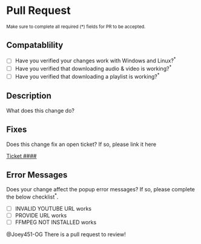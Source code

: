 # Pull Request
<sub>Make sure to complete all required (*) fields for PR to be accepted.</sub>

## Compatablility
- [ ] Have you verified your changes work with Windows and Linux?<sup>*</sup>
- [ ] Have you verified that downloading audio & video is working?<sup>*</sup>
- [ ] Have you verified that downloading a playlist is working?<sup>*</sup>

## Description
What does this change do?


## Fixes
Does this change fix an open ticket? If so, please link it here
<!-- Replace the #### with the ticket number and paste the link in the parenthesis -->
[Ticket ####]()


## Error Messages
Does your change affect the popup error messages? If so, please complete the below checklist<sup>*</sup>.
- [ ] INVALID YOUTUBE URL works
- [ ] PROVIDE URL works
- [ ] FFMPEG NOT INSTALLED works

<!-- THANK YOU for contributing to YT Download!!!! :) -->
@Joey451-OG There is a pull request to review!
